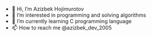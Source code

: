 - 👋 Hi, I’m Azizbek Hojimurotov
- 👀 I’m interested in programming and solving algorithms
- 🌱 I’m currently learning C programming language
- 📫 How to reach me @azizbek_dev_2005

<!---
uzbekman2005/uzbekman2005 is a ✨ special ✨ repository because its `README.md` (this file) appears on your GitHub profile.
You can click the Preview link to take a look at your changes.
--->
